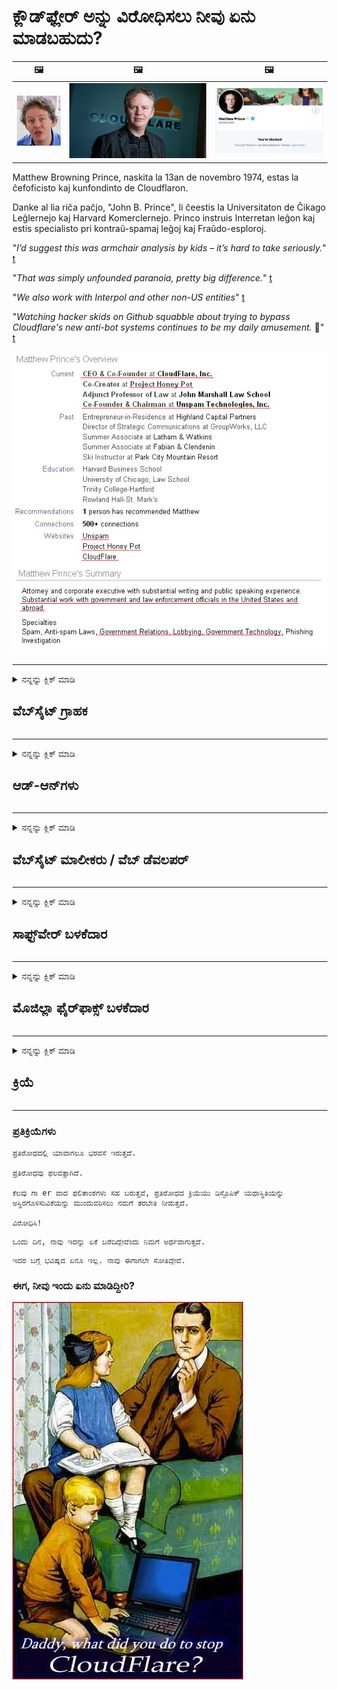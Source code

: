 # ಕ್ಲೌಡ್‌ಫ್ಲೇರ್ ಅನ್ನು ವಿರೋಧಿಸಲು ನೀವು ಏನು ಮಾಡಬಹುದು?

| 🖼 | 🖼 | 🖼 |
| --- | --- | --- |
| ![](../image/matthew_prince_teen.jpg) | ![](../image/matthew_prince.jpg) | ![](../image/blockedbymatthewprince.jpg) |


Matthew Browning Prince, naskita la 13an de novembro 1974, estas la ĉefoficisto kaj kunfondinto de Cloudflaron.

Danke al lia riĉa paĉjo, "John B. Prince", li ĉeestis la Universitaton de Ĉikago Leĝlernejo kaj Harvard Komerclernejo.
Princo instruis Interretan leĝon kaj estis specialisto pri kontraŭ-spamaj leĝoj kaj Fraŭdo-esploroj.


"*I’d suggest this was armchair analysis by kids – it’s hard to take seriously.*" [t](https://www.theguardian.com/technology/2015/nov/19/cloudflare-accused-by-anonymous-helping-isis)

"*That was simply unfounded paranoia, pretty big difference.*"  [t](https://twitter.com/xxdesmus/status/992757936123359233)

"*We also work with Interpol and other non-US entities*" [t](https://twitter.com/eastdakota/status/1203028504184360960)

"*Watching hacker skids on Github squabble about trying to bypass Cloudflare's new anti-bot systems continues to be my daily amusement.* 🍿" [t](https://twitter.com/eastdakota/status/1273277839102656515)


![](../image/whoismp.jpg)

---


<details>
<summary>ನನ್ನನ್ನು ಕ್ಲಿಕ್ ಮಾಡಿ

## ವೆಬ್‌ಸೈಟ್ ಗ್ರಾಹಕ
</summary>


- ನೀವು ಇಷ್ಟಪಡುವ ವೆಬ್‌ಸೈಟ್ ಕ್ಲೌಡ್‌ಫ್ಲೇರ್ ಬಳಸುತ್ತಿದ್ದರೆ, ಕ್ಲೌಡ್‌ಫ್ಲೇರ್ ಬಳಸದಂತೆ ಅವರಿಗೆ ತಿಳಿಸಿ.
  - ಸಾಮಾಜಿಕ ಮಾಧ್ಯಮಗಳಾದ ಫೇಸ್‌ಬುಕ್, ರೆಡ್ಡಿಟ್, ಟ್ವಿಟರ್ ಅಥವಾ ಮಾಸ್ಟೋಡಾನ್‌ನಲ್ಲಿ ಗಲಾಟೆ ಮಾಡುವುದರಿಂದ ಯಾವುದೇ ವ್ಯತ್ಯಾಸವಿಲ್ಲ. [ಹ್ಯಾಶ್‌ಟ್ಯಾಗ್‌ಗಳಿಗಿಂತ ಕ್ರಿಯೆಗಳು ಜೋರಾಗಿರುತ್ತವೆ.](https://twitter.com/phyzonloop/status/1274132092490862594)
  - ನೀವೇ ಉಪಯುಕ್ತವಾಗಲು ಬಯಸಿದರೆ ವೆಬ್‌ಸೈಟ್ ಮಾಲೀಕರನ್ನು ಸಂಪರ್ಕಿಸಲು ಪ್ರಯತ್ನಿಸಿ.

[ಕ್ಲೌಡ್‌ಫ್ಲೇರ್ ಹೇಳಿದರು](https://github.com/Eloston/ungoogled-chromium/issues/783):
```
ನೀವು ಸಮಸ್ಯೆಯನ್ನು ಎದುರಿಸುತ್ತಿರುವ ನಿರ್ದಿಷ್ಟ ಸೇವೆಗಳು ಅಥವಾ ಸೈಟ್‌ಗಳಿಗಾಗಿ ನಿರ್ವಾಹಕರನ್ನು ಸಂಪರ್ಕಿಸಲು ಮತ್ತು ನಿಮ್ಮ ಅನುಭವವನ್ನು ಹಂಚಿಕೊಳ್ಳಲು ನಾವು ಶಿಫಾರಸು ಮಾಡುತ್ತೇವೆ.
```

[ನೀವು ಅದನ್ನು ಕೇಳದಿದ್ದರೆ, ವೆಬ್‌ಸೈಟ್ ಮಾಲೀಕರು ಈ ಸಮಸ್ಯೆಯನ್ನು ಎಂದಿಗೂ ತಿಳಿದಿರುವುದಿಲ್ಲ.](../PEOPLE.md)

![](../image/liberapay.jpg)

[ಯಶಸ್ವಿ ಉದಾಹರಣೆ](https://counterpartytalk.org/t/turn-off-cloudflare-on-counterparty-co-plz/164/5).<br>
ನಿನಗೆ ಸಮಸ್ಯೆಯಿದೆ? [ಈಗ ನಿಮ್ಮ ಧ್ವನಿಯನ್ನು ಹೆಚ್ಚಿಸಿ.](https://github.com/maraoz/maraoz.github.io/issues/1) ಕೆಳಗಿನ ಉದಾಹರಣೆ.

```
ನೀವು ಕೇವಲ ಕಾರ್ಪೊರೇಟ್ ಸೆನ್ಸಾರ್ಶಿಪ್ ಮತ್ತು ಸಾಮೂಹಿಕ ಕಣ್ಗಾವಲುಗೆ ಸಹಾಯ ಮಾಡುತ್ತಿದ್ದೀರಿ.
http://crimeflare.eu.org
```

```
ನಿಮ್ಮ ವೆಬ್ ಪುಟವು ಕ್ಲೌಡ್‌ಫ್ಲೇರ್‌ನ ಗೌಪ್ಯತೆ-ನಿಂದನೆ ಖಾಸಗಿ ಗೋಡೆಯ ಉದ್ಯಾನದಲ್ಲಿದೆ.
http://crimeflare.eu.org
```

- ವೆಬ್‌ಸೈಟ್‌ನ ಗೌಪ್ಯತೆ ನೀತಿಯನ್ನು ಓದಲು ಸ್ವಲ್ಪ ಸಮಯ ತೆಗೆದುಕೊಳ್ಳಿ.
  - ವೆಬ್‌ಸೈಟ್ ಕ್ಲೌಡ್‌ಫ್ಲೇರ್‌ನ ಹಿಂದೆ ಇದ್ದರೆ ಅಥವಾ ವೆಬ್‌ಸೈಟ್ ಕ್ಲೌಡ್‌ಫ್ಲೇರ್‌ಗೆ ಸಂಪರ್ಕಗೊಂಡಿರುವ ಸೇವೆಗಳನ್ನು ಬಳಸುತ್ತಿದ್ದರೆ.

ಇದು "ಕ್ಲೌಡ್‌ಫ್ಲೇರ್" ಎಂದರೇನು ಎಂಬುದನ್ನು ವಿವರಿಸಬೇಕು ಮತ್ತು ನಿಮ್ಮ ಡೇಟಾವನ್ನು ಕ್ಲೌಡ್‌ಫ್ಲೇರ್‌ನೊಂದಿಗೆ ಹಂಚಿಕೊಳ್ಳಲು ಅನುಮತಿ ಕೇಳಬೇಕು. ಹಾಗೆ ಮಾಡಲು ವಿಫಲವಾದರೆ ವಿಶ್ವಾಸದ ಉಲ್ಲಂಘನೆಗೆ ಕಾರಣವಾಗುತ್ತದೆ ಮತ್ತು ಪ್ರಶ್ನಾರ್ಹ ವೆಬ್‌ಸೈಟ್ ಅನ್ನು ತಪ್ಪಿಸಬೇಕು.

[ಸ್ವೀಕಾರಾರ್ಹ ಗೌಪ್ಯತೆ ನೀತಿ ಉದಾಹರಣೆ ಇಲ್ಲಿದೆ](https://archive.is/bDlTz) ("Subprocessors" > "Entity Name")

```
ನಾನು ನಿಮ್ಮ ಗೌಪ್ಯತೆ ನೀತಿಯನ್ನು ಓದಿದ್ದೇನೆ ಮತ್ತು ಕ್ಲೌಡ್‌ಫ್ಲೇರ್ ಪದವನ್ನು ನಾನು ಕಂಡುಹಿಡಿಯಲು ಸಾಧ್ಯವಿಲ್ಲ.
ನೀವು ನನ್ನ ಡೇಟಾವನ್ನು ಕ್ಲೌಡ್‌ಫ್ಲೇರ್‌ಗೆ ನೀಡುವುದನ್ನು ಮುಂದುವರಿಸಿದರೆ ನಿಮ್ಮೊಂದಿಗೆ ಡೇಟಾವನ್ನು ಹಂಚಿಕೊಳ್ಳಲು ನಾನು ನಿರಾಕರಿಸುತ್ತೇನೆ.
http://crimeflare.eu.org
```

ಇದು ಕ್ಲೌಡ್‌ಫ್ಲೇರ್ ಪದವನ್ನು ಹೊಂದಿರದ ಗೌಪ್ಯತೆ ನೀತಿಯ ಉದಾಹರಣೆಯಾಗಿದೆ.
[Liberland Jobs](https://archive.is/daKIr) [privacy policy](https://docsend.com/view/feiwyte):

![](../image/cfwontobey.jpg)

ಕ್ಲೌಡ್‌ಫ್ಲೇರ್ ತಮ್ಮದೇ ಆದ ಗೌಪ್ಯತೆ ನೀತಿಯನ್ನು ಹೊಂದಿದೆ.
[ಕ್ಲೌಡ್‌ಫ್ಲೇರ್ ಜನರನ್ನು ಡಾಕ್ಸಿಂಗ್ ಇಷ್ಟಪಡುತ್ತದೆ.](https://www.reddit.com/r/GamerGhazi/comments/2s64fe/be_wary_reporting_to_cloudflare/)

ವೆಬ್‌ಸೈಟ್‌ನ ಸೈನ್ ಅಪ್ ಫಾರ್ಮ್‌ಗೆ ಉತ್ತಮ ಉದಾಹರಣೆ ಇಲ್ಲಿದೆ.
AFAIK, ಶೂನ್ಯ ವೆಬ್‌ಸೈಟ್ ಇದನ್ನು ಮಾಡಿ. ನೀವು ಅವರನ್ನು ನಂಬುತ್ತೀರಾ?

```
“XYZ ಗಾಗಿ ಸೈನ್ ಅಪ್ ಮಾಡಿ” ಕ್ಲಿಕ್ ಮಾಡುವ ಮೂಲಕ, ನಮ್ಮ ಸೇವಾ ನಿಯಮಗಳು ಮತ್ತು ಗೌಪ್ಯತೆ ಹೇಳಿಕೆಯನ್ನು ನೀವು ಒಪ್ಪುತ್ತೀರಿ.
ನಿಮ್ಮ ಡೇಟಾವನ್ನು ಕ್ಲೌಡ್‌ಫ್ಲೇರ್‌ನೊಂದಿಗೆ ಹಂಚಿಕೊಳ್ಳಲು ಸಹ ನೀವು ಒಪ್ಪುತ್ತೀರಿ ಮತ್ತು ಕ್ಲೌಡ್‌ಫ್ಲೇರ್‌ನ ಗೌಪ್ಯತೆ ಹೇಳಿಕೆಯನ್ನು ಸಹ ಒಪ್ಪುತ್ತೀರಿ.
ಕ್ಲೌಡ್‌ಫ್ಲೇರ್ ನಿಮ್ಮ ಮಾಹಿತಿಯನ್ನು ಸೋರಿಕೆ ಮಾಡಿದರೆ ಅಥವಾ ನಮ್ಮ ಸರ್ವರ್‌ಗಳಿಗೆ ಸಂಪರ್ಕ ಸಾಧಿಸಲು ನಿಮಗೆ ಅವಕಾಶ ನೀಡದಿದ್ದರೆ, ಅದು ನಮ್ಮ ತಪ್ಪು ಅಲ್ಲ. [*]

[ ಸೈನ್ ಅಪ್ ಮಾಡಿ ] [ ನಾನು ಒಪ್ಪುವುದಿಲ್ಲ ]
```
[*] [PEOPLE.md](../PEOPLE.md)


- ಅವರ ಸೇವೆಯನ್ನು ಬಳಸದಿರಲು ಪ್ರಯತ್ನಿಸಿ. ನಿಮ್ಮನ್ನು ಕ್ಲೌಡ್‌ಫ್ಲೇರ್ ವೀಕ್ಷಿಸುತ್ತಿರುವುದನ್ನು ನೆನಪಿಡಿ.
  - ["I'm in your TLS, sniffin' your passworz"](../image/iminurtls.jpg)

- ಇತರ ವೆಬ್‌ಸೈಟ್‌ಗಾಗಿ ಹುಡುಕಿ. ಅಂತರ್ಜಾಲದಲ್ಲಿ ಪರ್ಯಾಯಗಳು ಮತ್ತು ಅವಕಾಶಗಳಿವೆ!

- ಪ್ರತಿದಿನ ಟಾರ್ ಅನ್ನು ಬಳಸಲು ನಿಮ್ಮ ಸ್ನೇಹಿತರಿಗೆ ಮನವರಿಕೆ ಮಾಡಿ.
  - ಅನಾಮಧೇಯತೆಯು ಮುಕ್ತ ಅಂತರ್ಜಾಲದ ಮಾನದಂಡವಾಗಿರಬೇಕು!
  - [ಟಾರ್ ಯೋಜನೆಯು ಈ ಯೋಜನೆಯನ್ನು ಇಷ್ಟಪಡುವುದಿಲ್ಲ ಎಂಬುದನ್ನು ಗಮನಿಸಿ.](../HISTORY.md)

</details>

------

<details>
<summary>ನನ್ನನ್ನು ಕ್ಲಿಕ್ ಮಾಡಿ

## ಆಡ್-ಆನ್‌ಗಳು
</summary>

- ನಿಮ್ಮ ಬ್ರೌಸರ್ ಫೈರ್‌ಫಾಕ್ಸ್, ಟಾರ್ ಬ್ರೌಸರ್ ಅಥವಾ ಅನ್‌ಗೋಗಲ್ಡ್ ಕ್ರೋಮಿಯಂ ಆಗಿದ್ದರೆ ಈ ಆಡ್-ಆನ್‌ಗಳಲ್ಲಿ ಒಂದನ್ನು ಕೆಳಗೆ ಬಳಸಿ.
  - ನೀವು ಇತರ ಹೊಸ ಆಡ್-ಆನ್ ಅನ್ನು ಸೇರಿಸಲು ಬಯಸಿದರೆ ಅದರ ಬಗ್ಗೆ ಮೊದಲು ಕೇಳಿ.


| ಹೆಸರು | ಡೆವಲಪರ್ | ಬೆಂಬಲ | ನಿರ್ಬಂಧಿಸಬಹುದು | ಸೂಚಿಸಬಹುದು | Chrome |
| -------- | -------- | -------- | -------- | -------- | -------- |
| [Bloku Cloudflaron MITM-Atakon](../subfiles/addon/bcma.md) | #Addon | [ ? ](http://crimeflare.eu.org/) | **ಹೌದು**     | **ಹೌದು**     |  **ಹೌದು** |
| [Ĉu ligoj estas vundeblaj al MITM-atako?](../subfiles/addon/ismm.md) | #Addon | [ ? ](http://crimeflare.eu.org/) | ಇಲ್ಲ     | **ಹೌದು**     |  **ಹೌದು** |
| [Ĉu ĉi tiuj ligoj blokos Tor-uzanton?](../subfiles/addon/isat.md) | #Addon | [ ? ](http://crimeflare.eu.org/) | ಇಲ್ಲ     | **ಹೌದು**     |  **ಹೌದು** |
| [Block Cloudflare MITM Attack](https://trac.torproject.org/projects/tor/attachment/ticket/24351/block_cloudflare_mitm_attack-1.0.14.1-an%2Bfx.xpi)<br>[**DELETED BY TOR PROJECT**](../HISTORY.md) | nullius | [ ? ](../tool/block_cloudflare_mitm_fx), [Link](http://crimeflare.eu.org/) | **ಹೌದು**     | **ಹೌದು**     |  ಇಲ್ಲ |
| [TPRB](http://sw.nnpaefp7pkadbxxkhz2agtbv2a4g5sgo2fbmv3i7czaua354334uqqad.onion/) | Sw | [ ? ](http://sw.nnpaefp7pkadbxxkhz2agtbv2a4g5sgo2fbmv3i7czaua354334uqqad.onion/) | **ಹೌದು**     | **ಹೌದು**     |  ಇಲ್ಲ |
| [Detect Cloudflare](https://addons.mozilla.org/en-US/firefox/addon/detect-cloudflare/) | Frank Otto | [ ? ](https://github.com/traktofon/cf-detect) | ಇಲ್ಲ     | **ಹೌದು**     |  ಇಲ್ಲ |
| [True Sight](https://addons.mozilla.org/en-US/firefox/addon/detect-cloudflare-plus/) | claustromaniac | [ ? ](https://github.com/claustromaniac/detect-cloudflare-plus) | ಇಲ್ಲ     | **ಹೌದು**     |  ಇಲ್ಲ |
| [Which Cloudflare datacenter am I visiting?](https://addons.mozilla.org/en-US/firefox/addon/cf-pop/) | 依云 | [ ? ](https://github.com/lilydjwg/cf-pop) | ಇಲ್ಲ     | **ಹೌದು**     |  ಇಲ್ಲ |


- "ಡಿಸೆಂಟ್ರಾಲೀಸ್" "ಸಿಡಿಎನ್ಜೆಎಸ್ (ಕ್ಲೌಡ್‌ಫ್ಲೇರ್)" ಗೆ ಸಂಪರ್ಕವನ್ನು ನಿಲ್ಲಿಸಬಹುದು.
  - ಇದು ನೆಟ್‌ವರ್ಕ್‌ಗಳನ್ನು ತಲುಪದಂತೆ ಬಹಳಷ್ಟು ವಿನಂತಿಗಳನ್ನು ತಡೆಯುತ್ತದೆ ಮತ್ತು ಸೈಟ್‌ಗಳನ್ನು ಮುರಿಯದಂತೆ ಸ್ಥಳೀಯ ಫೈಲ್‌ಗಳನ್ನು ಒದಗಿಸುತ್ತದೆ.
  - ಡೆವಲಪರ್ ಉತ್ತರಿಸಿದ್ದಾರೆ: "[very concerning indeed](https://github.com/Synzvato/decentraleyes/issues/236#issuecomment-352049501)", "[widespread usage severely centralizes the web](https://github.com/Synzvato/decentraleyes/issues/251#issuecomment-366752049)"

- [ನಿಮ್ಮ ಪ್ರಮಾಣಪತ್ರ ಪ್ರಾಧಿಕಾರದಿಂದ (ಸಿಎ) ನೀವು ಕ್ಲೌಡ್‌ಫ್ಲೇರ್ ಪ್ರಮಾಣಪತ್ರವನ್ನು ತೆಗೆದುಹಾಕಬಹುದು ಅಥವಾ ಅಪನಂಬಿಕೆ ಮಾಡಬಹುದು.](https://www.ssl.com/how-to/remove-root-certificate-firefox/)

</details>

------

<details>
<summary>ನನ್ನನ್ನು ಕ್ಲಿಕ್ ಮಾಡಿ

## ವೆಬ್‌ಸೈಟ್ ಮಾಲೀಕರು / ವೆಬ್ ಡೆವಲಪರ್
</summary>


![](../image/word_cloudflarefree.jpg)

- ಅವಧಿ, ಕ್ಲೌಡ್‌ಫ್ಲೇರ್ ದ್ರಾವಣವನ್ನು ಬಳಸಬೇಡಿ.
  - ಅದಕ್ಕಿಂತ ಉತ್ತಮವಾಗಿ ನೀವು ಮಾಡಬಹುದು, ಸರಿ? [ಕ್ಲೌಡ್‌ಫ್ಲೇರ್ ಚಂದಾದಾರಿಕೆಗಳು, ಯೋಜನೆಗಳು, ಡೊಮೇನ್‌ಗಳು ಅಥವಾ ಖಾತೆಗಳನ್ನು ಹೇಗೆ ತೆಗೆದುಹಾಕುವುದು ಎಂಬುದು ಇಲ್ಲಿದೆ.](https://support.cloudflare.com/hc/en-us/articles/200167776-Removing-subscriptions-plans-domains-or-accounts)

| 🖼 | 🖼 |
| --- | --- |
| ![](../image/htmlalertcloudflare.jpg) | ![](../image/htmlalertcloudflare2.jpg) |

- ಹೆಚ್ಚಿನ ಗ್ರಾಹಕರನ್ನು ಬಯಸುವಿರಾ? ಏನು ಮಾಡಬೇಕೆಂದು ನಿನಗೆ ಗೊತ್ತು. ಸುಳಿವು "ಸಾಲಿನ ಮೇಲೆ" ಆಗಿದೆ.
  - [ಹಲೋ, ನೀವು "ನಿಮ್ಮ ಗೌಪ್ಯತೆಯನ್ನು ನಾವು ಗಂಭೀರವಾಗಿ ಪರಿಗಣಿಸುತ್ತೇವೆ" ಎಂದು ಬರೆದಿದ್ದೀರಿ ಆದರೆ ನನಗೆ "ದೋಷ 403 ನಿಷೇಧಿತ ಅನಾಮಧೇಯ ಪ್ರಾಕ್ಸಿ ಅನುಮತಿಸಲಾಗಿಲ್ಲ".](https://it.slashdot.org/story/19/02/19/0033255/stop-saying-we-take-your-privacy-and-security-seriously) ನೀವು ಟಾರ್ ಅಥವಾ ವಿಪಿಎನ್ ಅನ್ನು ಏಕೆ ನಿರ್ಬಂಧಿಸುತ್ತಿದ್ದೀರಿ? ಮತ್ತು ನೀವು ತಾತ್ಕಾಲಿಕ ಇಮೇಲ್‌ಗಳನ್ನು ಏಕೆ ನಿರ್ಬಂಧಿಸುತ್ತಿದ್ದೀರಿ?

![](../image/anonexist.jpg)

- ಕ್ಲೌಡ್‌ಫ್ಲೇರ್ ಬಳಸುವುದರಿಂದ ನಿಲುಗಡೆಯಾಗುವ ಸಾಧ್ಯತೆಗಳು ಹೆಚ್ಚಾಗುತ್ತವೆ. ನಿಮ್ಮ ಸರ್ವರ್ ಡೌನ್ ಆಗಿದ್ದರೆ ಅಥವಾ ಕ್ಲೌಡ್‌ಫ್ಲೇರ್ ಡೌನ್ ಆಗಿದ್ದರೆ ಸಂದರ್ಶಕರು ನಿಮ್ಮ ವೆಬ್‌ಸೈಟ್‌ಗೆ ಪ್ರವೇಶಿಸಲು ಸಾಧ್ಯವಿಲ್ಲ.
  - [ಕ್ಲೌಡ್‌ಫ್ಲೇರ್ ಎಂದಿಗೂ ಇಳಿಯುವುದಿಲ್ಲ ಎಂದು ನೀವು ನಿಜವಾಗಿಯೂ ಭಾವಿಸಿದ್ದೀರಾ?](https://www.ibtimes.com/cloudflare-down-not-working-sites-producing-504-gateway-timeout-errors-2618008) [Another](https://twitter.com/Jedduff/status/1097875615997399040) [sample](https://twitter.com/search?f=tweets&vertical=default&q=Cloudflare%20is%20having%20problems). [Need more](../PEOPLE.md)?

![](../image/cloudflareinternalerror.jpg)

- ನಿಮ್ಮ "API ಸೇವೆ", "ಸಾಫ್ಟ್‌ವೇರ್ ನವೀಕರಣ ಸರ್ವರ್" ಅಥವಾ "RSS ಫೀಡ್" ಅನ್ನು ಪ್ರಾಕ್ಸಿ ಮಾಡಲು ಕ್ಲೌಡ್‌ಫ್ಲೇರ್ ಬಳಸುವುದು ನಿಮ್ಮ ಗ್ರಾಹಕರಿಗೆ ಹಾನಿ ಮಾಡುತ್ತದೆ. ಗ್ರಾಹಕರೊಬ್ಬರು ನಿಮ್ಮನ್ನು ಕರೆದು "ನಾನು ನಿಮ್ಮ API ಅನ್ನು ಇನ್ನು ಮುಂದೆ ಬಳಸಲಾಗುವುದಿಲ್ಲ" ಎಂದು ಹೇಳಿದರು, ಮತ್ತು ಏನು ನಡೆಯುತ್ತಿದೆ ಎಂದು ನಿಮಗೆ ತಿಳಿದಿಲ್ಲ. ಕ್ಲೌಡ್‌ಫ್ಲೇರ್ ನಿಮ್ಮ ಗ್ರಾಹಕರನ್ನು ಮೌನವಾಗಿ ನಿರ್ಬಂಧಿಸಬಹುದು. ಇದು ಸರಿ ಎಂದು ನೀವು ಭಾವಿಸುತ್ತೀರಾ?
  - ಅನೇಕ ಆರ್ಎಸ್ಎಸ್ ರೀಡರ್ ಕ್ಲೈಂಟ್ ಮತ್ತು ಆರ್ಎಸ್ಎಸ್ ರೀಡರ್ ಆನ್‌ಲೈನ್ ಸೇವೆಗಳಿವೆ. ನೀವು ಜನರನ್ನು ಚಂದಾದಾರರಾಗಲು ಅನುಮತಿಸದಿದ್ದರೆ ನೀವು RSS ಫೀಡ್ ಅನ್ನು ಏಕೆ ಪ್ರಕಟಿಸುತ್ತಿದ್ದೀರಿ?

![](../image/rssfeedovercf.jpg)

- ನಿಮಗೆ ಎಚ್‌ಟಿಟಿಪಿಎಸ್ ಪ್ರಮಾಣಪತ್ರ ಬೇಕೇ? "ಲೆಟ್ಸ್ ಎನ್‌ಕ್ರಿಪ್ಟ್" ಬಳಸಿ ಅಥವಾ ಸಿಎ ಕಂಪನಿಯಿಂದ ಖರೀದಿಸಿ.

- ನಿಮಗೆ ಡಿಎನ್ಎಸ್ ಸರ್ವರ್ ಅಗತ್ಯವಿದೆಯೇ? ನಿಮ್ಮ ಸ್ವಂತ ಸರ್ವರ್ ಅನ್ನು ಹೊಂದಿಸಲು ಸಾಧ್ಯವಿಲ್ಲವೇ? ಅವರ ಬಗ್ಗೆ ಹೇಗೆ: [Hurricane Electric Free DNS](https://dns.he.net/), [Dyn.com](https://dyn.com/dns/), [1984 Hosting](https://www.1984hosting.com/), [Afraid.Org (ನೀವು TOR ಬಳಸಿದರೆ ನಿರ್ವಹಣೆ ನಿಮ್ಮ ಖಾತೆಯನ್ನು ಅಳಿಸಿ)](https://freedns.afraid.org/)
  - [Alternativoj al DNS](../subfiles/alternative/domaindns.md)

- ಹೋಸ್ಟಿಂಗ್ ಸೇವೆಗಾಗಿ ಹುಡುಕುತ್ತಿರುವಿರಾ? ಉಚಿತ ಮಾತ್ರ? ಅವರ ಬಗ್ಗೆ ಹೇಗೆ: [Onion Service](http://vww6ybal4bd7szmgncyruucpgfkqahzddi37ktceo3ah7ngmcopnpyyd.onion/en/security/network-security/tor/onionservices-best-practices), [Free Web Hosting Area](https://freewha.com/), [Autistici/Inventati Web Site Hosting](https://www.autinv5q6en4gpf4.onion/services/website), [Github Pages](https://pages.github.com/), [Surge](https://surge.sh/)
  - [ಕ್ಲೌಡ್‌ಫ್ಲೇರ್‌ಗೆ ಪರ್ಯಾಯಗಳು](../subfiles/alternative/cloudflare.md)

- ನೀವು "cloudflare-ipfs.com" ಅನ್ನು ಬಳಸುತ್ತಿರುವಿರಾ? [ಕ್ಲೌಡ್‌ಫ್ಲೇರ್ ಐಪಿಎಫ್‌ಎಸ್ ಕೆಟ್ಟದು ಎಂದು ನಿಮಗೆ ತಿಳಿದಿದೆಯೇ?](../PEOPLE.md)

- ನಿಮ್ಮ ಸರ್ವರ್‌ನಲ್ಲಿ OWASP ಮತ್ತು Fail2Ban ನಂತಹ ವೆಬ್ ಅಪ್ಲಿಕೇಶನ್ ಫೈರ್‌ವಾಲ್ ಅನ್ನು ಸ್ಥಾಪಿಸಿ ಮತ್ತು ಅದನ್ನು ಸರಿಯಾಗಿ ಕಾನ್ಫಿಗರ್ ಮಾಡಿ.
  - ಟಾರ್ ಅನ್ನು ನಿರ್ಬಂಧಿಸುವುದು ಪರಿಹಾರವಲ್ಲ. ಸಣ್ಣ ಕೆಟ್ಟ ಬಳಕೆದಾರರಿಗಾಗಿ ಎಲ್ಲರಿಗೂ ಶಿಕ್ಷೆ ನೀಡಬೇಡಿ.

- ನಿಮ್ಮ ವೆಬ್‌ಸೈಟ್‌ಗೆ ಪ್ರವೇಶಿಸದಂತೆ "ಕ್ಲೌಡ್‌ಫ್ಲೇರ್ ವಾರ್ಪ್" ಬಳಕೆದಾರರನ್ನು ಮರುನಿರ್ದೇಶಿಸಿ ಅಥವಾ ನಿರ್ಬಂಧಿಸಿ. ಮತ್ತು ನಿಮಗೆ ಸಾಧ್ಯವಾದರೆ ಒಂದು ಕಾರಣವನ್ನು ಒದಗಿಸಿ.

> ಐಪಿ ಪಟ್ಟಿ: "[ಕ್ಲೌಡ್‌ಫ್ಲೇರ್‌ನ ಪ್ರಸ್ತುತ ಐಪಿ ಶ್ರೇಣಿಗಳು](cloudflare_inc/)"

> A: ಅವುಗಳನ್ನು ನಿರ್ಬಂಧಿಸಿ

```
server {
...
deny 173.245.48.0/20;
deny 103.21.244.0/22;
deny 103.22.200.0/22;
deny 103.31.4.0/22;
deny 141.101.64.0/18;
deny 108.162.192.0/18;
deny 190.93.240.0/20;
deny 188.114.96.0/20;
deny 197.234.240.0/22;
deny 198.41.128.0/17;
deny 162.158.0.0/15;
deny 104.16.0.0/12;
deny 172.64.0.0/13;
deny 131.0.72.0/22;
deny 2400:cb00::/32;
deny 2606:4700::/32;
deny 2803:f800::/32;
deny 2405:b500::/32;
deny 2405:8100::/32;
deny 2a06:98c0::/29;
deny 2c0f:f248::/32;
...
}
```

> B: ಎಚ್ಚರಿಕೆ ಪುಟಕ್ಕೆ ಮರುನಿರ್ದೇಶಿಸಿ

```
http {
...
geo $iscf {
default 0;
173.245.48.0/20 1;
103.21.244.0/22 1;
103.22.200.0/22 1;
103.31.4.0/22 1;
141.101.64.0/18 1;
108.162.192.0/18 1;
190.93.240.0/20 1;
188.114.96.0/20 1;
197.234.240.0/22 1;
198.41.128.0/17 1;
162.158.0.0/15 1;
104.16.0.0/12 1;
172.64.0.0/13 1;
131.0.72.0/22 1;
2400:cb00::/32 1;
2606:4700::/32 1;
2803:f800::/32 1;
2405:b500::/32 1;
2405:8100::/32 1;
2a06:98c0::/29 1;
2c0f:f248::/32 1;
}
...
}

server {
...
if ($iscf) {rewrite ^ https://example.com/cfwsorry.php;}
...
}

<?php
header('HTTP/1.1 406 Not Acceptable');
echo <<<CLOUDFLARED
Thank you for visiting ourwebsite.com!<br />
We are sorry, but we can't serve you because your connection is being intercepted by Cloudflare.<br />
Please read http://crimeflare.eu.org for more information.<br />
CLOUDFLARED;
die();
```

- ನೀವು ಸ್ವಾತಂತ್ರ್ಯವನ್ನು ನಂಬಿದರೆ ಮತ್ತು ಅನಾಮಧೇಯ ಬಳಕೆದಾರರನ್ನು ಸ್ವಾಗತಿಸಿದರೆ ಟಾರ್ ಈರುಳ್ಳಿ ಸೇವೆ ಅಥವಾ ಐ 2 ಪಿ ಇನ್ಸೈಟ್ ಅನ್ನು ಹೊಂದಿಸಿ.

- ಇತರ ಕ್ಲಿಯರ್‌ನೆಟ್ / ಟಾರ್ ಡ್ಯುಯಲ್ ವೆಬ್‌ಸೈಟ್ ಆಪರೇಟರ್‌ಗಳಿಂದ ಸಲಹೆ ಕೇಳಿ ಮತ್ತು ಅನಾಮಧೇಯ ಸ್ನೇಹಿತರನ್ನು ಮಾಡಿ!

</details>

------

<details>
<summary>ನನ್ನನ್ನು ಕ್ಲಿಕ್ ಮಾಡಿ

## ಸಾಫ್ಟ್‌ವೇರ್ ಬಳಕೆದಾರ
</summary>


- ಅಪಶ್ರುತಿಯು ಕ್ಲೌಡ್‌ಫ್ಲೇರ್ ಅನ್ನು ಬಳಸುತ್ತಿದೆ. ಪರ್ಯಾಯಗಳು? ನಾವು ಶಿಫಾರಸು ಮಾಡುತ್ತೇವೆ [**Briar** (Android)](https://f-droid.org/en/packages/org.briarproject.briar.android/), [Ricochet (PC)](https://ricochet.im/), [Tox + Tor (Android/PC)](https://tox.chat/download.html)
  - ಬ್ರಿಯಾರ್ ಟಾರ್ ಡೀಮನ್ ಅನ್ನು ಒಳಗೊಂಡಿದೆ ಆದ್ದರಿಂದ ನೀವು ಆರ್ಬೊಟ್ ಅನ್ನು ಸ್ಥಾಪಿಸಬೇಕಾಗಿಲ್ಲ.
  - Qwtch ಡೆವಲಪರ್‌ಗಳು, ಓಪನ್ ಗೌಪ್ಯತೆ, ತಮ್ಮ ಜಿಟ್ ಸೇವೆಯಿಂದ ಯಾವುದೇ ಸೂಚನೆ ಇಲ್ಲದೆ ಸ್ಟಾಪ್_ಕ್ಲೌಡ್‌ಫ್ಲೇರ್ ಯೋಜನೆಯನ್ನು ಅಳಿಸಿದ್ದಾರೆ.

- ನೀವು ಡೆಬಿಯನ್ ಗ್ನೂ / ಲಿನಕ್ಸ್ ಅಥವಾ ಯಾವುದೇ ಉತ್ಪನ್ನವನ್ನು ಬಳಸಿದರೆ, ಚಂದಾದಾರರಾಗಿ: [bug #831835](https://bugs.debian.org/cgi-bin/bugreport.cgi?bug=831835). ಮತ್ತು ನಿಮಗೆ ಸಾಧ್ಯವಾದರೆ, ಪ್ಯಾಚ್ ಅನ್ನು ಪರಿಶೀಲಿಸಲು ಸಹಾಯ ಮಾಡಿ ಮತ್ತು ಅದನ್ನು ಸ್ವೀಕರಿಸಬೇಕೆ ಎಂಬ ಬಗ್ಗೆ ಸರಿಯಾದ ತೀರ್ಮಾನಕ್ಕೆ ಬರಲು ಸಹಾಯಕರಿಗೆ ಸಹಾಯ ಮಾಡಿ.

- ಈ ಬ್ರೌಸರ್‌ಗಳನ್ನು ಯಾವಾಗಲೂ ಶಿಫಾರಸು ಮಾಡಿ.

| ಹೆಸರು | ಡೆವಲಪರ್ | ಬೆಂಬಲ | ಕಾಮೆಂಟ್ ಮಾಡಿ |
| -------- | -------- | -------- | -------- |
| [Ungoogled-Chromium](https://ungoogled-software.github.io/ungoogled-chromium-binaries/) | Eloston | [ ? ](https://github.com/Eloston/ungoogled-chromium) | PC (Win, Mac, Linux)  _!Tor_ |
| [Bromite](https://www.bromite.org/fdroid) | Bromite | [ ? ](https://github.com/bromite/bromite/issues) | Android  _!Tor_ |
| [Tor Browser](https://www.torproject.org/download/) | Tor Project | [ ? ](https://support.torproject.org/) | PC (Win, Mac, Linux)  _Tor_|
| [Tor Browser Android](https://www.torproject.org/download/) | Tor Project | [ ? ](https://support.torproject.org/) | Android  _Tor_|
| [Onion Browser](https://itunes.apple.com/us/app/onion-browser/id519296448?mt=8) | Mike Tigas | [ ? ](https://github.com/OnionBrowser/OnionBrowser/issues) | Apple iOS  _Tor_|
| [GNU/Icecat](https://www.gnu.org/software/gnuzilla/) | GNU | [ ? ](https://www.gnu.org/software/gnuzilla/) | PC (Linux) |
| [IceCatMobile](https://f-droid.org/en/packages/org.gnu.icecat/) | GNU | [ ? ](https://lists.gnu.org/mailman/listinfo/bug-gnuzilla) | Android |
| [Iridium Browser](https://iridiumbrowser.de/about/) | Iridium | [ ? ](https://github.com/iridium-browser/iridium-browser/) | PC (Win, Mac, Linux, OpenBSD) |


ಇತರ ಸಾಫ್ಟ್‌ವೇರ್‌ನ ಗೌಪ್ಯತೆ ಅಪೂರ್ಣವಾಗಿದೆ. ಟಾರ್ ಬ್ರೌಸರ್ "ಪರಿಪೂರ್ಣ" ಎಂದು ಇದರ ಅರ್ಥವಲ್ಲ.
ಇಂಟರ್ನೆಟ್ ಮತ್ತು ತಂತ್ರಜ್ಞಾನದಲ್ಲಿ 100% ಸುರಕ್ಷಿತ ಅಥವಾ 100% ಖಾಸಗಿ ಇಲ್ಲ.

- ಟಾರ್ ಬಳಸಲು ಬಯಸುವುದಿಲ್ಲವೇ? ಟಾರ್ ಡೀಮನ್ ನೊಂದಿಗೆ ನೀವು ಯಾವುದೇ ಬ್ರೌಸರ್ ಅನ್ನು ಬಳಸಬಹುದು.
  - [ಟಾರ್ ಯೋಜನೆಯು ಇದನ್ನು ಇಷ್ಟಪಡುವುದಿಲ್ಲ ಎಂಬುದನ್ನು ಗಮನಿಸಿ.](https://support.torproject.org/tbb/tbb-9/) ನಿಮಗೆ ಹಾಗೆ ಮಾಡಲು ಸಾಧ್ಯವಾದರೆ ಟಾರ್ ಬ್ರೌಸರ್ ಬಳಸಿ.
- [ಟಾರ್ನೊಂದಿಗೆ ಕ್ರೋಮಿಯಂ ಅನ್ನು ಹೇಗೆ ಬಳಸುವುದು](../subfiles/chromium_tor.md)


ಇತರ ಸಾಫ್ಟ್‌ವೇರ್‌ನ ಗೌಪ್ಯತೆಯ ಬಗ್ಗೆ ಮಾತನಾಡೋಣ.

- [ನೀವು ನಿಜವಾಗಿಯೂ ಫೈರ್‌ಫಾಕ್ಸ್ ಬಳಸಬೇಕಾದರೆ, "ಫೈರ್‌ಫಾಕ್ಸ್ ಇಎಸ್ಆರ್" ಅನ್ನು ಆರಿಸಿ.](https://www.mozilla.org/en-US/firefox/organizations/)
  - [ಫೈರ್‌ಫಾಕ್ಸ್ - ಸ್ಪೈವೇರ್ ವಾಚ್‌ಡಾಗ್](https://spyware.neocities.org/articles/firefox.html)
  - [ಫೈರ್‌ಫಾಕ್ಸ್ ವಾಕ್ಚಾತುರ್ಯವನ್ನು ತಿರಸ್ಕರಿಸುತ್ತದೆ, ವಾಕ್ಚಾತುರ್ಯವನ್ನು ನಿಷೇಧಿಸುತ್ತದೆ](https://web.archive.org/web/20200423010026/https://reclaimthenet.org/firefox-rejects-free-speech-bans-free-speech-commenting-plugin-dissenter-from-its-extensions-gallery/)
  - ["100+ ಡೌನ್‌ವೋಟ್‌ಗಳು. ಸಾಫ್ಟ್‌ವೇರ್ ಕಂಪನಿಗೆ ಅಂಟಿಕೊಳ್ಳುವಂತೆ ಕೇಳುತ್ತಿರುವಂತೆ ತೋರುತ್ತಿದೆ ... ಸಾಫ್ಟ್‌ವೇರ್ ಈ ದಿನಗಳಲ್ಲಿ ತುಂಬಾ ಹೆಚ್ಚು."](https://old.reddit.com/r/firefox/comments/gutdiw/weve_got_work_to_do_the_mozilla_blog/fslbbb6/)
  - [ಉಹ್, ನನ್ನ URL ಬಾರ್‌ನಲ್ಲಿ ಫೈರ್‌ಫಾಕ್ಸ್ ಪ್ರಾಯೋಜಿತ ಲಿಂಕ್‌ಗಳನ್ನು ಏಕೆ ತೋರಿಸುತ್ತಿದೆ?](https://www.reddit.com/r/firefox/comments/jybx2w/uh_why_is_firefox_showing_me_sponsored_links_in/)
  - [ಮೊಜಿಲ್ಲಾ - ಡೆವಿಲ್ ಅವತಾರ](https://digdeeper.neocities.org/ghost/mozilla.html)

- [ನೆನಪಿಡಿ, ಮೊಜಿಲ್ಲಾ ಕ್ಲೌಡ್‌ಫ್ಲೇರ್ ಸೇವೆಯನ್ನು ಬಳಸುತ್ತಿದೆ.](https://www.robtex.com/dns-lookup/www.mozilla.org) [ಅವರು ತಮ್ಮ ಉತ್ಪನ್ನದಲ್ಲಿ ಕ್ಲೌಡ್‌ಫ್ಲೇರ್‌ನ ಡಿಎನ್ಎಸ್ ಸೇವೆಯನ್ನು ಸಹ ಬಳಸುತ್ತಿದ್ದಾರೆ.](https://www.theregister.co.uk/2018/03/21/mozilla_testing_dns_encryption/)

- [ಮೊಜಿಲ್ಲಾ ಈ ಟಿಕೆಟ್ ಅನ್ನು ಅಧಿಕೃತವಾಗಿ ತಿರಸ್ಕರಿಸಿದರು.](https://bugzilla.mozilla.org/show_bug.cgi?id=1426618)

- [ಫೈರ್ಫಾಕ್ಸ್ ಫೋಕಸ್ ಒಂದು ತಮಾಷೆ.](https://github.com/mozilla-mobile/focus-android/issues/1743) [ಅವರು ಟೆಲಿಮೆಟ್ರಿಯನ್ನು ಆಫ್ ಮಾಡುವುದಾಗಿ ಭರವಸೆ ನೀಡಿದರು ಆದರೆ ಅವರು ಅದನ್ನು ಬದಲಾಯಿಸಿದರು.](https://github.com/mozilla-mobile/focus-android/issues/4210)

- [ಪೇಲ್‌ಮೂನ್ / ಬೆಸಿಲಿಸ್ಕ್ ಡೆವಲಪರ್ ಕ್ಲೌಡ್‌ಫ್ಲೇರ್ ಅನ್ನು ಪ್ರೀತಿಸುತ್ತಾರೆ.](https://github.com/mozilla-mobile/focus-android/issues/1743#issuecomment-345993097)
  - [ಪೇಲ್ ಮೂನ್‌ನ ಆರ್ಕೈವ್ ಸರ್ವರ್ 18 ತಿಂಗಳವರೆಗೆ ಮಾಲ್‌ವೇರ್ ಅನ್ನು ಹ್ಯಾಕ್ ಮಾಡಿ ಹರಡಿದೆ](https://www.reddit.com/r/privacytoolsIO/comments/cc808y/pale_moons_archive_server_hacked_and_spread/)
  - ಅವರು ಟಾರ್ ಬಳಕೆದಾರರನ್ನು ದ್ವೇಷಿಸುತ್ತಾರೆ - "[ಇದು ಟಾರ್ ಕಡೆಗೆ ಪ್ರತಿಕೂಲವಾಗಿರಲಿ. ಹೆಚ್ಚಿನ ಸೈಟ್‌ಗಳು ಟಾರ್‌ನ ಅತಿ ಹೆಚ್ಚು ದುರುಪಯೋಗದ ಅಂಶವನ್ನು ಪರಿಗಣಿಸಿ ಪ್ರತಿಕೂಲವಾಗಿರಬೇಕು ಎಂದು ನಾನು ಭಾವಿಸುತ್ತೇನೆ.](https://github.com/yacy/yacy_search_server/issues/314#issuecomment-565932097)"

- [ವಾಟರ್‌ಫಾಕ್ಸ್‌ಗೆ ತೀವ್ರವಾದ "ಫೋನ್‌ಗಳ ಮನೆ" ಸಮಸ್ಯೆ ಇದೆ](https://spyware.neocities.org/articles/waterfox.html)

- [ಗೂಗಲ್ ಕ್ರೋಮ್ ಸ್ಪೈವೇರ್ ಆಗಿದೆ.](https://www.gnu.org/proprietary/malware-google.en.html)
  - [Google ನಿಮ್ಮ ಚಟುವಟಿಕೆಯನ್ನು ಪ್ರೊಫೈಲ್ ಮಾಡುತ್ತದೆ.](https://spyware.neocities.org/articles/chrome.html)

- [ಎಸ್‌ಆರ್‌ವೇರ್ ಐರನ್ ಹಲವಾರು ಫೋನ್‌ಗಳನ್ನು ಮನೆ ಸಂಪರ್ಕವನ್ನು ಮಾಡುತ್ತದೆ.](https://spyware.neocities.org/articles/iron.html) ಇದು Google ಡೊಮೇನ್‌ಗಳಿಗೆ ಸಹ ಸಂಪರ್ಕಿಸುತ್ತದೆ.

- [ಬ್ರೇವ್ ಬ್ರೌಸರ್ ಶ್ವೇತಪಟ್ಟಿ ಫೇಸ್ಬುಕ್ / ಟ್ವಿಟರ್ ಟ್ರ್ಯಾಕರ್ಗಳು.](https://www.bleepingcomputer.com/news/security/facebook-twitter-trackers-whitelisted-by-brave-browser/)
  - [ಇಲ್ಲಿ ಹೆಚ್ಚಿನ ಸಮಸ್ಯೆಗಳಿವೆ.](https://spyware.neocities.org/articles/brave.html)
  - [ಬೈನಾನ್ಸ್ ಅಂಗಸಂಸ್ಥೆ ID](https://twitter.com/cryptonator1337/status/1269594587716374528)

- [ಮೈಕ್ರೋಸಾಫ್ಟ್ ಎಡ್ಜ್ ಫೇಸ್‌ಬುಕ್ ಬಳಕೆದಾರರ ಬೆನ್ನಿನ ಹಿಂದೆ ಫ್ಲ್ಯಾಶ್ ಕೋಡ್ ಅನ್ನು ಚಲಾಯಿಸಲು ಅನುಮತಿಸುತ್ತದೆ.](https://www.zdnet.com/article/microsoft-edge-lets-facebook-run-flash-code-behind-users-backs/)

- [ವಿವಾಲ್ಡಿ ನಿಮ್ಮ ಗೌಪ್ಯತೆಯನ್ನು ಗೌರವಿಸುವುದಿಲ್ಲ.](https://spyware.neocities.org/articles/vivaldi.html)

- [ಒಪೇರಾ ಸ್ಪೈವೇರ್ ಮಟ್ಟ: ಅತಿ ಹೆಚ್ಚು](https://spyware.neocities.org/articles/opera.html)

- Apple iOS: [ನೀವು ಐಒಎಸ್ ಅನ್ನು ಬಳಸಬಾರದು, ಮುಖ್ಯವಾಗಿ ಇದು ಮಾಲ್ವೇರ್ ಆಗಿದೆ.](https://www.gnu.org/proprietary/malware-apple.html)

ಆದ್ದರಿಂದ ನಾವು ಮೇಲಿನ ಕೋಷ್ಟಕಕ್ಕೆ ಮಾತ್ರ ಶಿಫಾರಸು ಮಾಡುತ್ತೇವೆ. ಮತ್ತೆ ನಿಲ್ಲ.

</details>

------

<details>
<summary>ನನ್ನನ್ನು ಕ್ಲಿಕ್ ಮಾಡಿ

## ಮೊಜಿಲ್ಲಾ ಫೈರ್‌ಫಾಕ್ಸ್ ಬಳಕೆದಾರ
</summary>


- "ಫೈರ್‌ಫಾಕ್ಸ್ ನೈಟ್ಲಿ" ಹೊರಗುಳಿಯುವ ವಿಧಾನವಿಲ್ಲದೆ ಮೊಜಿಲ್ಲಾ ಸರ್ವರ್‌ಗಳಿಗೆ ಡೀಬಗ್-ಮಟ್ಟದ ಮಾಹಿತಿಯನ್ನು ಕಳುಹಿಸುತ್ತದೆ.
  - [ಮೊಜಿಲ್ಲಾ ಸರ್ವರ್‌ಗಳು ಕ್ಲೌಡ್‌ಫ್ಲೇರ್ ಅನ್ನು ಹೊಡೆಯುತ್ತಿವೆ](https://www.digwebinterface.com/?hostnames=www.mozilla.org%0D%0Amozilla.cloudflare-dns.com&type=&ns=resolver&useresolver=8.8.4.4&nameservers=)

- ಮೊಜಿಲ್ಲಾ ಸರ್ವರ್‌ಗಳಿಗೆ ಸಂಪರ್ಕಿಸಲು ಫೈರ್‌ಫಾಕ್ಸ್ ಅನ್ನು ನಿಷೇಧಿಸಲು ಸಾಧ್ಯವಿದೆ.
  - [ಮೊಜಿಲ್ಲಾದ ನೀತಿ-ಟೆಂಪ್ಲೆಟ್ ಮಾರ್ಗದರ್ಶಿ](https://github.com/mozilla/policy-templates/blob/master/README.md)
  - ಈ ಟ್ರಿಕ್ ನಂತರದ ಆವೃತ್ತಿಯಲ್ಲಿ ಕೆಲಸ ಮಾಡುವುದನ್ನು ನಿಲ್ಲಿಸಬಹುದು ಎಂಬುದನ್ನು ನೆನಪಿನಲ್ಲಿಡಿ ಏಕೆಂದರೆ ಮೊಜಿಲ್ಲಾ ತಮ್ಮನ್ನು ಶ್ವೇತಪಟ್ಟಿ ಮಾಡಲು ಇಷ್ಟಪಡುತ್ತಾರೆ.
  - ಅವುಗಳನ್ನು ಸಂಪೂರ್ಣವಾಗಿ ನಿರ್ಬಂಧಿಸಲು ಫೈರ್‌ವಾಲ್ ಮತ್ತು ಡಿಎನ್ಎಸ್ ಫಿಲ್ಟರ್ ಬಳಸಿ.

"`/distribution/policies.json`"

>     "WebsiteFilter": {
> 		"Block": [
> 		"*://*.mozilla.com/*",
> 		"*://*.mozilla.net/*",
> 		"*://*.mozilla.org/*",
> 		"*://webcompat.com/*",
> 		"*://*.firefox.com/*",
> 		"*://*.thunderbird.net/*",
> 		"*://*.cloudflare.com/*"
> 		]
>     },


- ~~ಮೊಜಿಲ್ಲಾದ ಟ್ರ್ಯಾಕರ್‌ನಲ್ಲಿ ದೋಷವನ್ನು ವರದಿ ಮಾಡಿ, ಕ್ಲೌಡ್‌ಫ್ಲೇರ್ ಅನ್ನು ಬಳಸದಂತೆ ಅವರಿಗೆ ತಿಳಿಸಿ.~~ ಬಗ್‌ಜಿಲ್ಲಾ ಕುರಿತು ದೋಷ ವರದಿ ಇತ್ತು. ಅನೇಕ ಜನರು ತಮ್ಮ ಕಾಳಜಿಯನ್ನು ಪೋಸ್ಟ್ ಮಾಡಿದ್ದಾರೆ, ಆದರೆ ದೋಷವನ್ನು ನಿರ್ವಾಹಕರು 2018 ರಲ್ಲಿ ಮರೆಮಾಡಿದ್ದಾರೆ.

- ನೀವು ಫೈರ್‌ಫಾಕ್ಸ್‌ನಲ್ಲಿ DoH ಅನ್ನು ನಿಷ್ಕ್ರಿಯಗೊಳಿಸಬಹುದು.
  - [ಫೈರ್‌ಫಾಕ್ಸ್‌ನ ಡೀಫಾಲ್ಟ್ ಡಿಎನ್ಎಸ್ ಪೂರೈಕೆದಾರರನ್ನು ಬದಲಾಯಿಸಿ](../subfiles/change-firefox-dns.md)

![](../image/firefoxdns.jpg)

- [ನೀವು ಐಎಸ್ಪಿ ಅಲ್ಲದ ಡಿಎನ್ಎಸ್ ಅನ್ನು ಬಳಸಲು ಬಯಸಿದರೆ, ಓಪನ್ ಎನ್ಐಸಿ ಟೈರ್ 2 ಡಿಎನ್ಎಸ್ ಸೇವೆ ಅಥವಾ ಯಾವುದೇ ಕ್ಲೌಡ್ಫ್ಲೇರ್ ಡಿಎನ್ಎಸ್ ಸೇವೆಗಳನ್ನು ಬಳಸುವುದನ್ನು ಪರಿಗಣಿಸಿ.](https://wiki.opennic.org/start)
![](../image/opennic.jpg)
  - ಡಿಎನ್‌ಎಸ್‌ನೊಂದಿಗೆ ಕ್ಲೌಡ್‌ಫ್ಲೇರ್ ಅನ್ನು ನಿರ್ಬಂಧಿಸಿ. [Crimeflare DNS](../subfiles/service/publicdns.md)

- ನೀವು ಟಾರ್ ಅನ್ನು ಡಿಎನ್ಎಸ್ ಪರಿಹಾರಕದಂತೆ ಬಳಸಬಹುದು. [ನೀವು ಟಾರ್ ತಜ್ಞರಲ್ಲದಿದ್ದರೆ, ಇಲ್ಲಿ ಪ್ರಶ್ನೆ ಕೇಳಿ.](https://tor.stackexchange.com/)

> **ಹೇಗೆ?**
> 1. ಟಾರ್ ಡೌನ್‌ಲೋಡ್ ಮಾಡಿ ಮತ್ತು ಅದನ್ನು ನಿಮ್ಮ ಕಂಪ್ಯೂಟರ್‌ನಲ್ಲಿ ಸ್ಥಾಪಿಸಿ.
> 2. ಈ ಸಾಲನ್ನು "torrc" ಫೈಲ್‌ಗೆ ಸೇರಿಸಿ.
> DNSPort 127.0.0.1:53
> 3. ಟಾರ್ ಅನ್ನು ಮರುಪ್ರಾರಂಭಿಸಿ.
> 4. ನಿಮ್ಮ ಕಂಪ್ಯೂಟರ್‌ನ ಡಿಎನ್ಎಸ್ ಸರ್ವರ್ ಅನ್ನು "127.0.0.1" ಗೆ ಹೊಂದಿಸಿ.

</details>

------

<details>
<summary>ನನ್ನನ್ನು ಕ್ಲಿಕ್ ಮಾಡಿ

## ಕ್ರಿಯೆ
</summary>


- ಕ್ಲೌಡ್‌ಫ್ಲೇರ್‌ನ ಅಪಾಯಗಳ ಬಗ್ಗೆ ನಿಮ್ಮ ಸುತ್ತಲಿರುವ ಇತರರಿಗೆ ಹೇಳಿ.

- [ಈ ಭಂಡಾರವನ್ನು ಸುಧಾರಿಸಲು ಸಹಾಯ ಮಾಡಿ.](http://crimeflare.eu.org)
  - ಎರಡೂ ಪಟ್ಟಿಗಳು, ಅದರ ವಿರುದ್ಧದ ವಾದಗಳು ಮತ್ತು ವಿವರಗಳು.

- [ಕ್ಲೌಡ್‌ಫ್ಲೇರ್ (ಮತ್ತು ಅಂತಹುದೇ ಕಂಪನಿಗಳು) ನಲ್ಲಿ ತಪ್ಪುಗಳು ಸಂಭವಿಸಿದಲ್ಲಿ ಡಾಕ್ಯುಮೆಂಟ್ ಮಾಡಿ ಮತ್ತು ಸಾರ್ವಜನಿಕಗೊಳಿಸಿ, ನೀವು ಹಾಗೆ ಮಾಡಿದಾಗ ಈ ಭಂಡಾರವನ್ನು ನಮೂದಿಸುವುದನ್ನು ಖಚಿತಪಡಿಸಿಕೊಳ್ಳಿ](http://crimeflare.eu.org) :)

- ಪೂರ್ವನಿಯೋಜಿತವಾಗಿ ಟಾರ್ ಅನ್ನು ಬಳಸುವ ಹೆಚ್ಚಿನ ಜನರನ್ನು ಪಡೆಯಿರಿ ಇದರಿಂದ ಅವರು ವೆಬ್ ಅನ್ನು ವಿಶ್ವದ ವಿವಿಧ ಭಾಗಗಳ ದೃಷ್ಟಿಕೋನದಿಂದ ಅನುಭವಿಸಬಹುದು.

- ಕ್ಲೌಡ್‌ಫ್ಲೇರ್‌ನಿಂದ ಜಗತ್ತನ್ನು ಮುಕ್ತಗೊಳಿಸಲು ಮೀಸಲಾಗಿರುವ ಸಾಮಾಜಿಕ ಮಾಧ್ಯಮ ಮತ್ತು ಮಾಂಸದ ಜಾಗದಲ್ಲಿ ಗುಂಪುಗಳನ್ನು ಪ್ರಾರಂಭಿಸಿ.

- ಸೂಕ್ತವೆನಿಸಿದರೆ, ಈ ಭಂಡಾರದಲ್ಲಿ ಈ ಗುಂಪುಗಳಿಗೆ ಲಿಂಕ್ ಮಾಡಿ - ಇದು ಗುಂಪುಗಳಾಗಿ ಒಟ್ಟಾಗಿ ಕೆಲಸ ಮಾಡುವುದನ್ನು ಸಂಘಟಿಸುವ ಸ್ಥಳವಾಗಿದೆ.

- [ಕ್ಲೌಡ್‌ಫ್ಲೇರ್‌ಗೆ ಅರ್ಥಪೂರ್ಣವಾದ ಸಾಂಸ್ಥಿಕೇತರ ಪರ್ಯಾಯವನ್ನು ಒದಗಿಸುವ ಒಂದು ಕೋಪ್ ಅನ್ನು ಪ್ರಾರಂಭಿಸಿ.](../subfiles/alternative/cloudflare.md)

- ಕ್ಲೌಡ್‌ಫ್ಲೇರ್ ವಿರುದ್ಧ ಕನಿಷ್ಠ ಅನೇಕ ಲೇಯರ್ಡ್ ರಕ್ಷಣೆಯನ್ನು ಒದಗಿಸಲು ಸಹಾಯ ಮಾಡುವ ಯಾವುದೇ ಪರ್ಯಾಯಗಳ ಬಗ್ಗೆ ನಮಗೆ ತಿಳಿಸಿ.

- ನೀವು ಕ್ಲೌಡ್‌ಫ್ಲೇರ್ ಗ್ರಾಹಕರಾಗಿದ್ದರೆ, ನಿಮ್ಮ ಗೌಪ್ಯತೆ ಸೆಟ್ಟಿಂಗ್‌ಗಳನ್ನು ಹೊಂದಿಸಿ ಮತ್ತು ಅವುಗಳನ್ನು ಉಲ್ಲಂಘಿಸುವವರೆಗೆ ಕಾಯಿರಿ.
  - [ನಂತರ ಅವುಗಳನ್ನು ವಿರೋಧಿ ಸ್ಪ್ಯಾಮ್ / ಗೌಪ್ಯತೆ ಉಲ್ಲಂಘನೆ ಆರೋಪಗಳಿಗೆ ಒಳಪಡಿಸಿ.](https://twitter.com/thexpaw/status/1108424723233419264)

- ನೀವು ಯುನೈಟೆಡ್ ಸ್ಟೇಟ್ಸ್ ಆಫ್ ಅಮೇರಿಕಾದಲ್ಲಿ ಇದ್ದರೆ ಮತ್ತು ಪ್ರಶ್ನಾರ್ಹ ವೆಬ್‌ಸೈಟ್ ಬ್ಯಾಂಕ್ ಅಥವಾ ಅಕೌಂಟೆಂಟ್ ಆಗಿದ್ದರೆ, ಗ್ರಾಮ್-ಲೀಚ್-ಬ್ಲೈಲಿ ಆಕ್ಟ್, ಅಥವಾ ಡಿಸೆಬಿಲಿಟಿ ಆಕ್ಟ್ ಹೊಂದಿರುವ ಅಮೆರಿಕನ್ನರು ಕಾನೂನು ಒತ್ತಡವನ್ನು ತರಲು ಪ್ರಯತ್ನಿಸಿ ಮತ್ತು ನೀವು ಎಷ್ಟು ದೂರವನ್ನು ಪಡೆಯುತ್ತೀರಿ ಎಂದು ನಮಗೆ ವರದಿ ಮಾಡಿ .

- ವೆಬ್‌ಸೈಟ್ ಸರ್ಕಾರಿ ತಾಣವಾಗಿದ್ದರೆ, ಯುಎಸ್ ಸಂವಿಧಾನದ 1 ನೇ ತಿದ್ದುಪಡಿಯಡಿಯಲ್ಲಿ ಕಾನೂನು ಒತ್ತಡವನ್ನು ತರಲು ಪ್ರಯತ್ನಿಸಿ.

- ನೀವು ಇಯು ಪ್ರಜೆಯಾಗಿದ್ದರೆ, ನಿಮ್ಮ ವೈಯಕ್ತಿಕ ಮಾಹಿತಿಯನ್ನು ಸಾಮಾನ್ಯ ಡೇಟಾ ಸಂರಕ್ಷಣಾ ನಿಯಂತ್ರಣದಡಿಯಲ್ಲಿ ಕಳುಹಿಸಲು ವೆಬ್‌ಸೈಟ್ ಅನ್ನು ಸಂಪರ್ಕಿಸಿ. ಅವರು ನಿಮ್ಮ ಮಾಹಿತಿಯನ್ನು ನೀಡಲು ನಿರಾಕರಿಸಿದರೆ, ಅದು ಕಾನೂನಿನ ಉಲ್ಲಂಘನೆಯಾಗಿದೆ.

- ತಮ್ಮ ವೆಬ್‌ಸೈಟ್‌ನಲ್ಲಿ ಸೇವೆಯನ್ನು ನೀಡುವುದಾಗಿ ಹೇಳಿಕೊಳ್ಳುವ ಕಂಪನಿಗಳಿಗೆ ಅವುಗಳನ್ನು ಗ್ರಾಹಕ ಸಂರಕ್ಷಣಾ ಸಂಸ್ಥೆಗಳು ಮತ್ತು ಬಿಬಿಬಿಗೆ "ಸುಳ್ಳು ಜಾಹೀರಾತು" ಎಂದು ವರದಿ ಮಾಡಲು ಪ್ರಯತ್ನಿಸಿ. ಕ್ಲೌಡ್‌ಫ್ಲೇರ್ ವೆಬ್‌ಸೈಟ್‌ಗಳನ್ನು ಕ್ಲೌಡ್‌ಫ್ಲೇರ್ ಸರ್ವರ್‌ಗಳು ಒದಗಿಸುತ್ತವೆ.

- [ಕ್ಲೌಡ್‌ಫ್ಲೇರ್ ಸಾಕಷ್ಟು ದೊಡ್ಡದಾಗಲು ಪ್ರಾರಂಭಿಸುತ್ತಿದೆ ಎಂದು ಐಟಿಯು ಯುಎಸ್ ಸನ್ನಿವೇಶದಲ್ಲಿ ಸೂಚಿಸುತ್ತದೆ, ಆಂಟಿಟ್ರಸ್ಟ್ ಕಾನೂನನ್ನು ಅವರ ಮೇಲೆ ತರಬಹುದು.](https://www.itu.int/en/ITU-T/Workshops-and-Seminars/20181218/Documents/Geoff_Huston_Presentation.pdf)

- ಗ್ನೂ ಜಿಪಿಎಲ್ ಆವೃತ್ತಿ 4 ಅಂತಹ ಸೇವೆಯ ಹಿಂದೆ ಮೂಲ ಕೋಡ್ ಅನ್ನು ಸಂಗ್ರಹಿಸುವುದರ ವಿರುದ್ಧ ಒಂದು ನಿಬಂಧನೆಯನ್ನು ಒಳಗೊಂಡಿರಬಹುದು ಎಂದು ಕಲ್ಪಿಸಬಹುದಾಗಿದೆ, ಎಲ್ಲಾ ಜಿಪಿಎಲ್ವಿ 4 ಮತ್ತು ನಂತರದ ಕಾರ್ಯಕ್ರಮಗಳಿಗೆ ಅಗತ್ಯವಿರುತ್ತದೆ, ಟಾರ್ ಬಳಕೆದಾರರ ವಿರುದ್ಧ ತಾರತಮ್ಯ ಮಾಡದ ಮಾಧ್ಯಮದ ಮೂಲಕ ಕನಿಷ್ಠ ಮೂಲ ಕೋಡ್ ಅನ್ನು ಪ್ರವೇಶಿಸಬಹುದು.

- [Se vi uzas Mastodon bonvolu sekvi la konton Mitigator](../subfiles/service/altlink.md).

</details>

------

### ಪ್ರತಿಕ್ರಿಯೆಗಳು

```
ಪ್ರತಿರೋಧದಲ್ಲಿ ಯಾವಾಗಲೂ ಭರವಸೆ ಇರುತ್ತದೆ.

ಪ್ರತಿರೋಧವು ಫಲವತ್ತಾಗಿದೆ.

ಕೆಲವು ಗಾ er ವಾದ ಫಲಿತಾಂಶಗಳು ಸಹ ಬರುತ್ತವೆ, ಪ್ರತಿರೋಧದ ಕ್ರಿಯೆಯು ಡಿಸ್ಟೊಪಿಕ್ ಯಥಾಸ್ಥಿತಿಯನ್ನು ಅಸ್ಥಿರಗೊಳಿಸುವಿಕೆಯನ್ನು ಮುಂದುವರಿಸಲು ನಮಗೆ ತರಬೇತಿ ನೀಡುತ್ತದೆ.

ವಿರೋಧಿಸಿ!
```

```
ಒಂದು ದಿನ, ನಾವು ಇದನ್ನು ಏಕೆ ಬರೆದಿದ್ದೇವೆಂದು ನಿಮಗೆ ಅರ್ಥವಾಗುತ್ತದೆ.
```

```
ಇದರ ಬಗ್ಗೆ ಭವಿಷ್ಯದ ಏನೂ ಇಲ್ಲ. ನಾವು ಈಗಾಗಲೇ ಸೋತಿದ್ದೇವೆ.
```

### ಈಗ, ನೀವು ಇಂದು ಏನು ಮಾಡಿದ್ದೀರಿ?


![](../image/stopcf.jpg)
